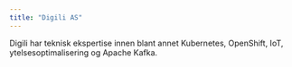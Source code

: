 ```yaml
---
title: "Digili AS"
---
```

Digili har teknisk ekspertise innen blant annet Kubernetes, OpenShift, IoT, ytelsesoptimalisering og
Apache Kafka.

